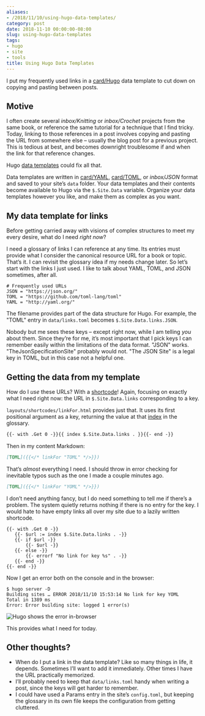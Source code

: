```yaml
---
aliases:
- /2018/11/10/using-hugo-data-templates/
category: post
date: 2018-11-10 00:00:00-08:00
slug: using-hugo-data-templates
tags:
- hugo
- site
- tools
title: Using Hugo Data Templates
---
```


I put my frequently used links in a [card/Hugo](../../../card/Hugo.md) data template to cut down on copying and pasting between posts.

## Motive

I often create several *inbox/Knitting* or *inbox/Crochet* projects from the same book, or reference the same tutorial for a technique that I find tricky. Today, linking to
those references in a post involves copying and pasting the URL from
somewhere else – usually the blog post for a previous project. This is
tedious at best, and becomes downright troublesome if and when the link
for that reference changes.

Hugo [data templates](https://gohugo.io/templates/data-templates/) could fix all that.

Data templates are written in [card/YAML](../../../card/YAML.md), [card/TOML](../../../card/TOML.md), or *inbox/JSON* format and saved to your site’s `data` folder. Your data templates and their contents become available to Hugo via the `$.Site.Data` variable. Organize your data templates however you like, and make them as complex as you want.

## My data template for links

Before getting carried away with visions of complex structures to meet my every desire, what do I need *right now*?

I need a glossary of links I can reference at any time. Its entries must provide what I consider the canonical resource URL for a book or topic. That’s it. I can revisit the glossary idea if my needs change later. So let’s start with the links I just used. I like to talk about YAML, TOML, and JSON sometimes, after all.

````toml{title="data/links.toml"}
# Frequently used URLs
JSON = "https://json.org/"
TOML = "https://github.com/toml-lang/toml"
YAML = "http://yaml.org/"
````

The filename provides part of the data structure for Hugo. For example, the "TOML" entry in `data/links.toml` becomes `$.Site.Data.links.JSON`.

Nobody but me sees these keys – except right now, while I am telling *you* about them. Since they’re for me, it’s most important that I pick keys I can remember easily within the limitations of the data format. "JSON" works. "TheJsonSpecificationSite" probably would not. "The JSON Site" is a legal key in TOML, but in this case not a helpful one.

## Getting the data from my template

How do I *use* these URLs? With a [shortcode](https://gohugo.io/templates/shortcode-templates/)! Again, focusing on exactly what I need right now: the URL in `$.Site.Data.links` corresponding to a key.

`layouts/shortcodes/linkFor.html` provides just that. It uses its first positional argument as a key, returning the value at that [index](https://gohugo.io/functions/index-function/) in the glossary.

````html
{{- with .Get 0 -}}{{ index $.Site.Data.links . }}{{- end -}}
````

Then in my content Markdown:

````md
[TOML]({{</* linkFor "TOML" */>}})
````

That’s *almost* everything I need. I should throw in error checking for inevitable typos such as the one I made a couple minutes ago.

````md
[TOML]({{</* linkFor "YOML" */>}})
````

I don’t need anything fancy, but I do need something to tell me if there’s a problem. The system quietly returns nothing if there is no entry for the key. I would hate to have empty links all over my site due to a lazily written shortcode.

````
{{- with .Get 0 -}}
   {{- $url := index $.Site.Data.links . -}}
   {{- if $url -}}
       {{- $url -}}
   {{- else -}}
       {{- errorf "No link for key %s" . -}}
   {{- end -}}
{{- end -}}
````

Now I get an error both on the console and in the browser:

````
$ hugo server -D
Building sites … ERROR 2018/11/10 15:53:14 No link for key YOML
Total in 1389 ms
Error: Error building site: logged 1 error(s)
````

![Hugo shows the error in-browser](attachments/img/2018/error-screenshot.png)

This provides what I need for today.

## Other thoughts?

* When do I put a link in the data template? Like so many things in life, it depends. Sometimes I’ll want to add it immediately. Other times I have the URL practically memorized.
* I’ll probably need to keep that `data/links.toml` handy when writing a post, since the keys will get harder to remember.
* I could have used a Params entry in the site’s `config.toml`, but keeping the glossary in its own file keeps the configuration from getting cluttered.
